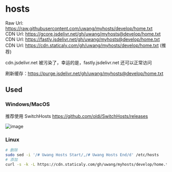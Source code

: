 # hosts

Raw Url: https://raw.githubusercontent.com/uwang/myhosts/develop/home.txt   
CDN Url: https://gcore.jsdelivr.net/gh/uwang/myhosts@develop/home.txt   
CDN Url: https://fastly.jsdelivr.net/gh/uwang/myhosts@develop/home.txt  
CDN Url: https://cdn.staticaly.com/gh/uwang/myhosts/develop/home.txt (推荐) 

cdn.jsdelivr.net 被污染了，幸运的是，fastly.jsdelivr.net 还可以正常访问

刷新缓存：https://purge.jsdelivr.net/gh/uwang/myhosts@develop/home.txt

## Used

### Windows/MacOS

推荐使用 SwitchHosts https://github.com/oldj/SwitchHosts/releases

![image](https://user-images.githubusercontent.com/5615843/187586697-201b444c-1a3b-486a-867d-5fff9e63a4b2.png)

### Linux

```bash
# 删除
sudo sed -i '/# Uwang Hosts Start/,/# Uwang Hosts End/d' /etc/hosts
# 添加
curl -s -k -L https://cdn.staticaly.com/gh/uwang/myhosts/develop/home.txt | sudo tee -a /etc/hosts
```
